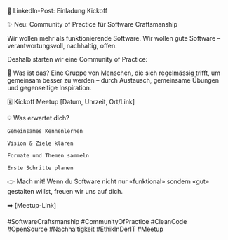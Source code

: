 💼 LinkedIn-Post: Einladung Kickoff

✨ Neu: Community of Practice für Software Craftsmanship

Wir wollen mehr als funktionierende Software.
Wir wollen gute Software – verantwortungsvoll, nachhaltig, offen.

Deshalb starten wir eine Community of Practice:

🤝 Was ist das?
Eine Gruppe von Menschen, die sich regelmässig trifft, um gemeinsam besser zu werden – durch Austausch, gemeinsame Übungen und gegenseitige Inspiration.

🗓️ Kickoff Meetup
[Datum, Uhrzeit, Ort/Link]

💡 Was erwartet dich?

    Gemeinsames Kennenlernen

    Vision & Ziele klären

    Formate und Themen sammeln

    Erste Schritte planen

👉 Mach mit!
Wenn du Software nicht nur «funktional» sondern «gut» gestalten willst, freuen wir uns auf dich.

➡️ [Meetup-Link]

#SoftwareCraftsmanship #CommunityOfPractice #CleanCode #OpenSource #Nachhaltigkeit #EthikInDerIT #Meetup
